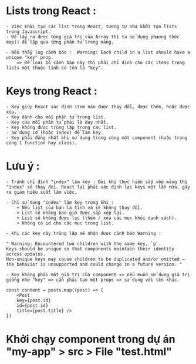 # Lists trong React :

    - Việc khởi tạo các list trong React, tương tự như khởi tạo lists trong Javascript.
    - Để lấy ra được từng giá trị của Array thì ta sử dụng phương thức map() để lặp qua từng phần tử trong mảng.

    - Nếu thấy log cảnh báo :  Warning: Each child in a list should have a unique "key" prop.
        => Để loại bỏ cảnh báo này thì phải chỉ định cho các items trong lists một thuộc tính có tên là "key".

# Keys trong React :

    - Key giúp React xác định item nào được thay đổi, được thêm, hoặc được xóa.
    - Key dành cho mỗi phần tử trong list.
    - Key của mỗi phần tử phải là duy nhất.
    - Key không được trùng lặp trong các list.
    - Sử dụng id (hoặc index) để làm key.
    - Key phải đồng nhất khi sử dụng trong cùng một component (hoặc trong cùng 1 function hay class).

# Lưu ý :

    - Tránh chỉ định "index" làm key : Bởi khi thực hiện sắp xếp mảng thì "index" sẽ thay đổi. React lại phải xác định lại keys một lần nữa, gây ra giảm hiệu xuất làm việc.

    - Chỉ sử dụng "index" làm key trong khi :
        + Nếu list của bạn là tĩnh và sẽ không thay đổi.
        + List sẽ không bao giờ được sắp xếp lại.
        + List sẽ không được lọc (thêm / xóa các mục khỏi danh sách).
        + Không có id cho các mục trong list.

    - Khi các key này trùng lặp sẽ nhận được cảnh báo Warning :

    " Warning: Encountered two children with the same key, `p`.
    Keys should be unique so that components maintain their identity across updates.
    Non-unique keys may cause children to be duplicated and/or omitted — the behavior is unsupported and could change in a future version. "

    - Key không phải một giá trị của component => nếu muốn sử dụng giá trị giống như "key" => cần phải tạo một props => sử dụng với tên khác.

    const content = posts.map((post) => {
        <Post
        key={post.id}
        id={post.id}
        title={post.title} />
    })


# Khởi chạy component trong dự án "my-app" > src > File "test.html"